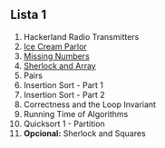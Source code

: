 ## Lista 1

1. Hackerland Radio Transmitters
2. [Ice Cream Parlor](icecream.c)
3. [Missing Numbers](missing.c)
4. [Sherlock and Array](sherlock.c)
5. Pairs
6. Insertion Sort - Part 1
7. Insertion Sort - Part 2
8. Correctness and the Loop Invariant
9. Running Time of Algorithms
10. Quicksort 1 - Partition
11. **Opcional:** Sherlock and Squares